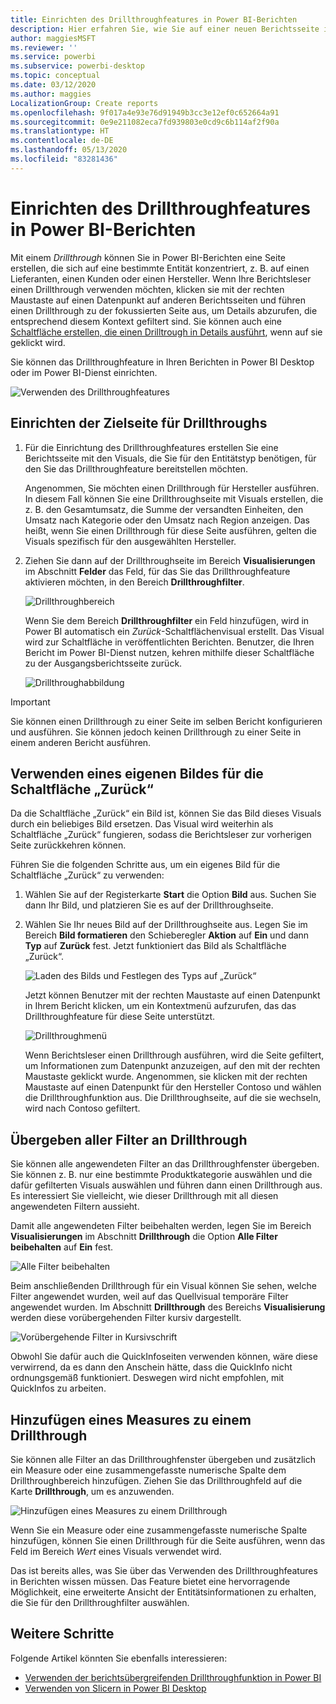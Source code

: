 ```yaml
---
title: Einrichten des Drillthroughfeatures in Power BI-Berichten
description: Hier erfahren Sie, wie Sie auf einer neuen Berichtsseite in Power BI-Berichten Drilldowns in Daten ausführen.
author: maggiesMSFT
ms.reviewer: ''
ms.service: powerbi
ms.subservice: powerbi-desktop
ms.topic: conceptual
ms.date: 03/12/2020
ms.author: maggies
LocalizationGroup: Create reports
ms.openlocfilehash: 9f017a4e93e76d91949b3cc3e12ef0c652664a91
ms.sourcegitcommit: 0e9e211082eca7fd939803e0cd9c6b114af2f90a
ms.translationtype: HT
ms.contentlocale: de-DE
ms.lasthandoff: 05/13/2020
ms.locfileid: "83281436"
---
```

# <a name="set-up-drill-through-in-power-bi-reports"></a>Einrichten des Drillthroughfeatures in Power BI-Berichten
Mit einem *Drillthrough* können Sie in Power BI-Berichten eine Seite erstellen, die sich auf eine bestimmte Entität konzentriert, z. B. auf einen Lieferanten, einen Kunden oder einen Hersteller. Wenn Ihre Berichtsleser einen Drillthrough verwenden möchten, klicken sie mit der rechten Maustaste auf einen Datenpunkt auf anderen Berichtsseiten und führen einen Drillthrough zu der fokussierten Seite aus, um Details abzurufen, die entsprechend diesem Kontext gefiltert sind. Sie können auch eine [Schaltfläche erstellen, die einen Drilltrough in Details ausführt](desktop-drill-through-buttons.md), wenn auf sie geklickt wird.

Sie können das Drillthroughfeature in Ihren Berichten in Power BI Desktop oder im Power BI-Dienst einrichten.

![Verwenden des Drillthroughfeatures](media/desktop-drillthrough/power-bi-drill-through-right-click.png)

## <a name="set-up-the-drill-through-destination-page"></a>Einrichten der Zielseite für Drillthroughs
1. Für die Einrichtung des Drillthroughfeatures erstellen Sie eine Berichtsseite mit den Visuals, die Sie für den Entitätstyp benötigen, für den Sie das Drillthroughfeature bereitstellen möchten. 

    Angenommen, Sie möchten einen Drillthrough für Hersteller ausführen. In diesem Fall können Sie eine Drillthroughseite mit Visuals erstellen, die z. B. den Gesamtumsatz, die Summe der versandten Einheiten, den Umsatz nach Kategorie oder den Umsatz nach Region anzeigen. Das heißt, wenn Sie einen Drillthrough für diese Seite ausführen, gelten die Visuals spezifisch für den ausgewählten Hersteller.

2. Ziehen Sie dann auf der Drillthroughseite im Bereich **Visualisierungen** im Abschnitt **Felder** das Feld, für das Sie das Drillthroughfeature aktivieren möchten, in den Bereich **Drillthroughfilter**.

    ![Drillthroughbereich](media/desktop-drillthrough/drillthrough_02.png)

    Wenn Sie dem Bereich **Drillthroughfilter** ein Feld hinzufügen, wird in Power BI automatisch ein *Zurück*-Schaltflächenvisual erstellt. Das Visual wird zur Schaltfläche in veröffentlichten Berichten. Benutzer, die Ihren Bericht im Power BI-Dienst nutzen, kehren mithilfe dieser Schaltfläche zu der Ausgangsberichtsseite zurück.

    ![Drillthroughabbildung](media/desktop-drillthrough/drillthrough_03.png)

> [!IMPORTANT]
> Sie können einen Drillthrough zu einer Seite im selben Bericht konfigurieren und ausführen. Sie können jedoch keinen Drillthrough zu einer Seite in einem anderen Bericht ausführen.  



## <a name="use-your-own-image-for-a-back-button"></a>Verwenden eines eigenen Bildes für die Schaltfläche „Zurück“    
 Da die Schaltfläche „Zurück“ ein Bild ist, können Sie das Bild dieses Visuals durch ein beliebiges Bild ersetzen. Das Visual wird weiterhin als Schaltfläche „Zurück“ fungieren, sodass die Berichtsleser zur vorherigen Seite zurückkehren können. 

Führen Sie die folgenden Schritte aus, um ein eigenes Bild für die Schaltfläche „Zurück“ zu verwenden:

1. Wählen Sie auf der Registerkarte **Start** die Option **Bild** aus. Suchen Sie dann Ihr Bild, und platzieren Sie es auf der Drillthroughseite.

2. Wählen Sie Ihr neues Bild auf der Drillthroughseite aus. Legen Sie im Bereich **Bild formatieren** den Schieberegler **Aktion** auf **Ein** und dann **Typ** auf **Zurück** fest. Jetzt funktioniert das Bild als Schaltfläche „Zurück“.

    ![Laden des Bilds und Festlegen des Typs auf „Zurück“](media/desktop-drillthrough/drillthrough_05.png)

    
     Jetzt können Benutzer mit der rechten Maustaste auf einen Datenpunkt in Ihrem Bericht klicken, um ein Kontextmenü aufzurufen, das das Drillthroughfeature für diese Seite unterstützt. 

    ![Drillthroughmenü](media/desktop-drillthrough/drillthrough_04.png)

    Wenn Berichtsleser einen Drillthrough ausführen, wird die Seite gefiltert, um Informationen zum Datenpunkt anzuzeigen, auf den mit der rechten Maustaste geklickt wurde. Angenommen, sie klicken mit der rechten Maustaste auf einen Datenpunkt für den Hersteller Contoso und wählen die Drillthroughfunktion aus. Die Drillthroughseite, auf die sie wechseln, wird nach Contoso gefiltert.

## <a name="pass-all-filters-in-drill-through"></a>Übergeben aller Filter an Drillthrough

Sie können alle angewendeten Filter an das Drillthroughfenster übergeben. Sie können z. B. nur eine bestimmte Produktkategorie auswählen und die dafür gefilterten Visuals auswählen und führen dann einen Drillthrough aus. Es interessiert Sie vielleicht, wie dieser Drillthrough mit all diesen angewendeten Filtern aussieht.

Damit alle angewendeten Filter beibehalten werden, legen Sie im Bereich **Visualisierungen** im Abschnitt **Drillthrough** die Option **Alle Filter beibehalten** auf **Ein** fest. 

![Alle Filter beibehalten](media/desktop-drillthrough/drillthrough_06.png)

Beim anschließenden Drillthrough für ein Visual können Sie sehen, welche Filter angewendet wurden, weil auf das Quellvisual temporäre Filter angewendet wurden. Im Abschnitt **Drillthrough** des Bereichs **Visualisierung** werden diese vorübergehenden Filter kursiv dargestellt. 

![Vorübergehende Filter in Kursivschrift](media/desktop-drillthrough/drillthrough_07.png)

Obwohl Sie dafür auch die QuickInfoseiten verwenden können, wäre diese verwirrend, da es dann den Anschein hätte, dass die QuickInfo nicht ordnungsgemäß funktioniert. Deswegen wird nicht empfohlen, mit QuickInfos zu arbeiten.

## <a name="add-a-measure-to-drill-through"></a>Hinzufügen eines Measures zu einem Drillthrough

Sie können alle Filter an das Drillthroughfenster übergeben und zusätzlich ein Measure oder eine zusammengefasste numerische Spalte dem Drillthroughbereich hinzufügen. Ziehen Sie das Drillthroughfeld auf die Karte **Drillthrough**, um es anzuwenden. 

![Hinzufügen eines Measures zu einem Drillthrough](media/desktop-drillthrough/drillthrough_08.png)

Wenn Sie ein Measure oder eine zusammengefasste numerische Spalte hinzufügen, können Sie einen Drillthrough für die Seite ausführen, wenn das Feld im Bereich *Wert* eines Visuals verwendet wird.

Das ist bereits alles, was Sie über das Verwenden des Drillthroughfeatures in Berichten wissen müssen. Das Feature bietet eine hervorragende Möglichkeit, eine erweiterte Ansicht der Entitätsinformationen zu erhalten, die Sie für den Drillthroughfilter auswählen.

## <a name="next-steps"></a>Weitere Schritte

Folgende Artikel könnten Sie ebenfalls interessieren:

* [Verwenden der berichtsübergreifenden Drillthroughfunktion in Power BI](desktop-cross-report-drill-through.md)
* [Verwenden von Slicern in Power BI Desktop](../visuals/power-bi-visualization-slicers.md)
